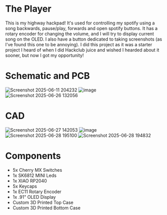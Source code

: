 # The Player 
This is my highway hackpad! It's used for controlling my spotify using a song backwards, pause/play, forwards and open spotify buttons. It has a rotary encoder for changing the volume, and I will try to display current song on the OLED. I also have a button dedicated to taking screenshots (as I've found this one to be annoying).
I did this project as it was a starter project I heard of when I did Hackclub juice and wished I hearded about it sooner, but now I got my opportunity!

# Schematic and PCB
![Screenshot 2025-06-11 204232](https://github.com/user-attachments/assets/30a741cc-91ce-4209-a5a5-072a2d75a2cf)
![image](https://github.com/user-attachments/assets/b974b2b4-7c65-4ab2-9d24-ced2e632f1fc)
![Screenshot 2025-06-26 132056](https://github.com/user-attachments/assets/3e60396c-cbdd-443e-b872-717feb96d3d6)

# CAD
![Screenshot 2025-06-27 142053](https://github.com/user-attachments/assets/4f2e5d0a-f7a3-4f01-8429-ef7e8ba8d16f)
![image](https://github.com/user-attachments/assets/e9241fad-3acb-49ec-9496-09b6173a0a3d)
![Screenshot 2025-06-28 195100](https://github.com/user-attachments/assets/95d1db9f-87d4-40c3-ab44-5a22ce280a8b)
![Screenshot 2025-06-28 194832](https://github.com/user-attachments/assets/8d639053-7bbd-4327-b3c1-c5dc84cebd0c)



# Components
- 5x Cherry MX Switches
- 1x SK6812 MINI Leds
- 1x XIAO RP2040
- 5x Keycaps
- 1x EC11 Rotary Encoder
- 1x .91" OLED Display
- Custom 3D Printed Top Case
- Custom 3D Printed Bottom Case
